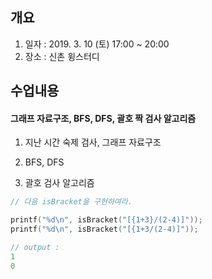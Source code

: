 ## 개요
1. 일자 : 2019. 3. 10 (토) 17:00 ~ 20:00
2. 장소 : 신촌 윙스터디

## 수업내용
#### 그래프 자료구조, BFS, DFS, 괄호 짝 검사 알고리즘

1. 지난 시간 숙제 검사, 그래프 자료구조

2. BFS, DFS

3. 괄호 검사 알고리즘

```c
// 다음 isBracket을 구현하여라.

printf("%d\n", isBracket("[{1+3}/(2-4)]"));
printf("%d\n", isBracket("[{1+3/(2-4)]"));

// output : 
1
0
```
